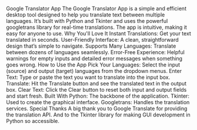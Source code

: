 Google Translator App
The Google Translator App is a simple and efficient desktop tool designed to help you translate text between multiple languages. It’s built with Python and Tkinter and uses the powerful googletrans library for real-time translations. The app is intuitive, making it easy for anyone to use.
Why You'll Love It
Instant Translations: Get your text translated in seconds.
User-Friendly Interface: A clean, straightforward design that’s simple to navigate.
Supports Many Languages: Translate between dozens of languages seamlessly.
Error-Free Experience: Helpful warnings for empty inputs and detailed error messages when something goes wrong.
How to Use the App
Pick Your Languages:
Select the input (source) and output (target) languages from the dropdown menus.
Enter Text:
Type or paste the text you want to translate into the input box.
Translate:
Hit the Translate button and see the translated text in the output box.
Clear Text:
Click the Clear button to reset both input and output fields and start fresh.
Built With
Python: The backbone of the application.
Tkinter: Used to create the graphical interface.
Googletrans: Handles the translation services.
Special Thanks
A big thank you to Google Translate for providing the translation API.
And to the Tkinter library for making GUI development in Python so accessible.
